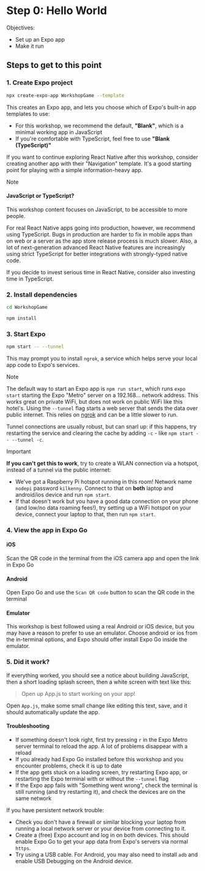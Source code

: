 # Step 0: Hello World

Objectives:
 - Set up an Expo app
 - Make it run

## Steps to get to this point

### 1. Create Expo project

```sh
npx create-expo-app WorkshopGame --template
```

This creates an Expo app, and lets you choose which of Expo's built-in app templates to use:

- For this workshop, we recommend the default, **"Blank"**, which is a minimal working app in JavaScript
- If you're comfortable with TypeScript, feel free to use **"Blank (TypeScript)"** 

If you want to continue exploring React Native after this workshop, consider creating another app with their "Navigation" template. It's a good starting point for playing with a simple information-heavy app.

> [!NOTE]
> #### JavaScript or TypeScript?
> 
> This workshop content focuses on JavaScript, to be accessible to more people.
>
> For real React Native apps going into production, however, we recommend using TypeScript. Bugs in production are harder to fix in mobile apps than on web or a server as the app store release process is much slower. Also, a lot of next-generation advanced React Native features are increasingly using strict TypeScript for better integrations with strongly-typed native code.
> 
> If you decide to invest serious time in React Native, consider also investing time in TypeScript.

### 2. Install dependencies

```sh
cd WorkshopGame
```

```sh
npm install
```

### 3. Start Expo

```sh
npm start -- --tunnel
```

This may prompt you to install `ngrok`, a service which helps serve your local app code to Expo's services.

> [!NOTE]
> The default way to start an Expo app is `npm run start`, which runs `expo start` starting the Expo "Metro" server on a 192.168... network address. This works great on private WiFi, but does not work on public WiFi like this hotel's. Using the `--tunnel` flag starts a web server that sends the data over public internet. This relies on [ngrok](https://ngrok.com/) and can be a little slower to run.
> 
> Tunnel connections are usually robust, but can snarl up: if this happens, try restarting the service and clearing the cache by adding `-c` - like `npm start -- --tunnel -c`.

> [!IMPORTANT]
> **If you can't get this to work**, try to create a WLAN connection via a hotspot, instead of a tunnel via the public internet:
> - We've got a Raspberry Pi hotspot running in this room! Network name `nodepi` password `kilkenny`. Connect to that on **both** laptop and android/ios device and run `npm start`.
> - If that doesn't work but you have a good data connection on your phone (and low/no data roaming fees!), try setting up a WiFi hotspot on your device, connect your laptop to that, then run `npm start`. 

### 4. View the app in Expo Go

#### iOS
Scan the QR code in the terminal from the iOS camera app and open the link in Expo Go

#### Android
Open Expo Go and use the `Scan QR code` button to scan the QR code in the terminal

#### Emulator
This workshop is best followed using a real Android or iOS device, but you may have a reason to prefer to use an emulator. Choose android or ios from the in-terminal options, and Expo should offer install Expo Go inside the emulator.

### 5. Did it work?

If everything worked, you should see a notice about building JavaScript, then a short loading splash screen, then a white screen with text like this:

> Open up App.js to start working on your app!

Open `App.js`, make some small change like editing this text, save, and it should automatically update the app.

#### Troubleshooting

 - If something doesn't look right, first try pressing `r` in the Expo Metro server terminal to reload the app. A lot of problems disappear with a reload
 - If you already had Expo Go installed before this workshop and you encounter problems, check it is up to date
 - If the app gets stuck on a loading screen, try restarting Expo app, or restarting the Expo terminal with or without the `--tunnel` flag
 - If the Expo app fails with "Something went wrong", check the terminal is still running (and try restarting it), and check the devices are on the same network
 
 If you have persistent network trouble:
 
  - Check you don't have a firewall or similar blocking your laptop from running a local network server or your device from connecting to it.
  - Create a (free) Expo account and log in on both devices. This should enable Expo Go to get your app data from Expo's servers via normal `https`.
  - Try using a USB cable. For Android, you may also need to install `adb` and enable USB Debugging on the Android device.

